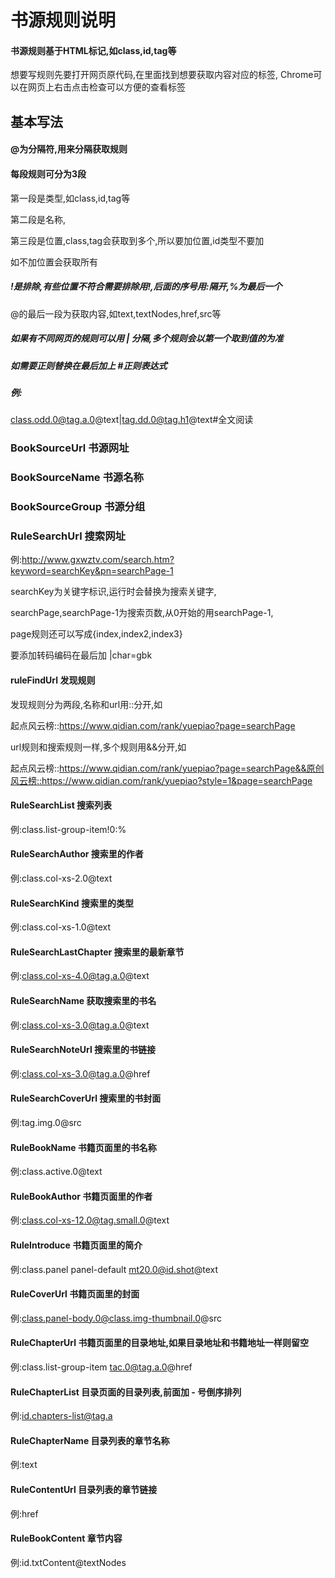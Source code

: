 # 书源规则说明
#### 书源规则基于HTML标记,如class,id,tag等
想要写规则先要打开网页原代码,在里面找到想要获取内容对应的标签,
Chrome可以在网页上右击点击检查可以方便的查看标签
## 基本写法
#### @为分隔符,用来分隔获取规则
#### 每段规则可分为3段
第一段是类型,如class,id,tag等

第二段是名称,

第三段是位置,class,tag会获取到多个,所以要加位置,id类型不要加

如不加位置会获取所有

##### !是排除,有些位置不符合需要排除用!,后面的序号用:隔开,%为最后一个
@的最后一段为获取内容,如text,textNodes,href,src等
##### 如果有不同网页的规则可以用 | 分隔,多个规则会以第一个取到值的为准
##### 如需要正则替换在最后加上 #正则表达式
##### 例:
class.odd.0@tag.a.0@text|tag.dd.0@tag.h1@text#全文阅读

### BookSourceUrl 书源网址
### BookSourceName 书源名称
### BookSourceGroup 书源分组
### RuleSearchUrl 搜索网址
例:http://www.gxwztv.com/search.htm?keyword=searchKey&pn=searchPage-1

searchKey为关键字标识,运行时会替换为搜索关键字,

searchPage,searchPage-1为搜索页数,从0开始的用searchPage-1,

page规则还可以写成{index,index2,index3}

要添加转码编码在最后加 |char=gbk

#### ruleFindUrl 发现规则
发现规则分为两段,名称和url用::分开,如

起点风云榜::https://www.qidian.com/rank/yuepiao?page=searchPage

url规则和搜索规则一样,多个规则用&&分开,如

起点风云榜::https://www.qidian.com/rank/yuepiao?page=searchPage&&原创风云榜::https://www.qidian.com/rank/yuepiao?style=1&page=searchPage

#### RuleSearchList 搜索列表
例:class.list-group-item!0:%
#### RuleSearchAuthor 搜索里的作者
例:class.col-xs-2.0@text
#### RuleSearchKind 搜索里的类型
例:class.col-xs-1.0@text
#### RuleSearchLastChapter 搜索里的最新章节
例:class.col-xs-4.0@tag.a.0@text
#### RuleSearchName 获取搜索里的书名
例:class.col-xs-3.0@tag.a.0@text
#### RuleSearchNoteUrl 搜索里的书链接
例:class.col-xs-3.0@tag.a.0@href
#### RuleSearchCoverUrl 搜索里的书封面
例:tag.img.0@src
#### RuleBookName 书籍页面里的书名称
例:class.active.0@text
#### RuleBookAuthor 书籍页面里的作者
例:class.col-xs-12.0@tag.small.0@text
#### RuleIntroduce 书籍页面里的简介
例:class.panel panel-default mt20.0@id.shot@text
#### RuleCoverUrl 书籍页面里的封面
例:class.panel-body.0@class.img-thumbnail.0@src
#### RuleChapterUrl 书籍页面里的目录地址,如果目录地址和书籍地址一样则留空
例:class.list-group-item tac.0@tag.a.0@href
#### RuleChapterList 目录页面的目录列表,前面加 - 号倒序排列
例:id.chapters-list@tag.a
#### RuleChapterName 目录列表的章节名称
例:text
#### RuleContentUrl 目录列表的章节链接
例:href
#### RuleBookContent 章节内容
例:id.txtContent@textNodes

